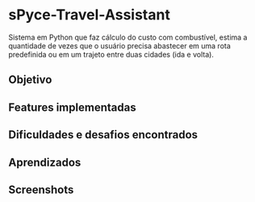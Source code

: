 # sPyce-Travel-Assistant
Sistema em Python que faz cálculo do custo com combustível, estima a quantidade de vezes que o usuário precisa abastecer em uma rota predefinida ou em um trajeto entre duas cidades (ida e volta).

## Objetivo





## Features implementadas




## Dificuldades e desafios encontrados





## Aprendizados



## Screenshots



